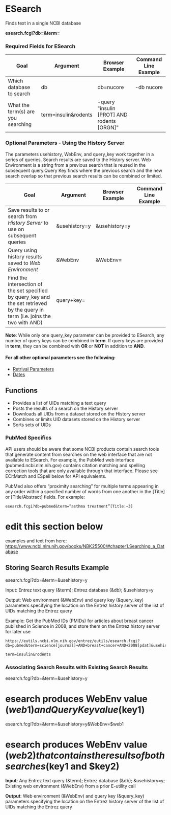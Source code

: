 # ESearch

Finds text in a single NCBI database


**esearch.fcgi?db=<database>&term=<query>**

 ### Required Fields for ESearch 

| Goal | Argument | Browser Example | Command Line Example |
| --- | ---  | --- | --- |
| Which database to search | db | db=nucore  | -db nucore |
| What the term(s) are you searching | term=insulin&rodents | -query "insulin [PROT] AND rodents [ORGN]" |

### Optional Parameters - Using the History Server
The parameters usehistory, WebEnv, and query_key work together in a series of queries. Search results are saved to the History server. Web Environment is a string from a previous search that is reused in the subsequent query.Query Key finds where the previous search and the new search overlap so that previous search results can be combined or limited.

 |  Goal | Argument |  Browser Example | Command Line Example |
| --- | ---  | --- | --- |
| Save results to or search from _History Server_ to use on subsequent queries | &usehistory=y | &usehistory=y |  |
 | Query using history results saved to _Web Environment_ | &WebEnv | &WebEnv=<webenv string> |     |
 | Find the intersection of the set specified by query_key and the set retrieved by the query in term (i.e. joins the two with AND) | query+key= |       | 

 **Note**: While only one query_key parameter can be provided to ESearch, any number of query keys can be combined in **term**. If query keys are provided in **term**, they can be combined with **OR** or **NOT** in addition to **AND**.

#### For all other optional parameters see the following:
  * [Retrival Parameters](retrival_params.md)
  * [Dates](date_params.md)
 
## Functions
  * Provides a list of  UIDs matching a text query
  * Posts the results of a search on the History server
  * Downloads all UIDs from a dataset stored on the History server 
  * Combines or limits UID datasets stored on the History server
  * Sorts sets of UIDs

### PubMed Specifics
API users should be aware that some NCBI products contain search tools that generate content from searches on the web interface that are not available to ESearch. For example, the PubMed web interface (pubmed.ncbi.nlm.nih.gov) contains citation matching and spelling correction tools that are only available through that interface. Please see ECitMatch and ESpell below for API equivalents.

PubMed also offers “proximity searching” for multiple terms appearing in any order within a specified number of words from one another in the [Title] or [Title/Abstract] fields. For example:
```
esearch.fcgi?db=pubmed&term=”asthma treatment”[Title:~3]
```
# edit this section below

examples and text from here: https://www.ncbi.nlm.nih.gov/books/NBK25500/#chapter1.Searching_a_Database

## Storing Search Results Example
 
esearch.fcgi?db=<database>&term=<query>&usehistory=y

Input: Entrez text query (&term); Entrez database (&db); &usehistory=y

Output: Web environment (&WebEnv) and query key (&query_key) parameters specifying the location on the Entrez history server of the list of UIDs matching the Entrez query

Example: Get the PubMed IDs (PMIDs) for articles about breast cancer published in Science in 2008, and store them on the Entrez history server for later use
```
https://eutils.ncbi.nlm.nih.gov/entrez/eutils/esearch.fcgi?db=pubmed&term=science[journal]+AND+breast+cancer+AND+2008[pdat]&usehistory=y

term=insulin&rodents
```
### Associating Search Results with Existing Search Results

esearch.fcgi?db=<database>&term=<query1>&usehistory=y

# esearch produces WebEnv value ($web1) and QueryKey value ($key1)

esearch.fcgi?db=<database>&term=<query2>&usehistory=y&WebEnv=$web1

# esearch produces WebEnv value ($web2) that contains the results of both searches ($key1 and $key2)

**Input**: Any Entrez text query (&term); Entrez database (&db); &usehistory=y; Existing web environment (&WebEnv) from a prior E-utility call

**Output**: Web environment (&WebEnv) and query key (&query_key) parameters specifying the location on the Entrez history server of the list of UIDs matching the Entrez query
